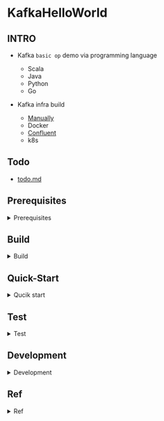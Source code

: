 # KafkaHelloWorld

## INTRO
- Kafka `basic op` demo via programming language
	- Scala
	- Java
	- Python
	- Go

- Kafka infra build
	- [Manually](https://github.com/yennanliu/KafkaHelloWorld#Quick-Start)
	- Docker
	- [Confluent](https://github.com/yennanliu/ConfluentHelloWorld)
	- k8s

## Todo 
- [todo.md](https://github.com/yennanliu/KafkaHelloWorld/blob/master/doc/todo.md)

## Prerequisites

<details>
<summary>Prerequisites</summary>

- env
	- Java JDK 1.8
	- Kafka zookeeper
	- sbt
	- Scala
	- IntelliJ

```bash
# install Java, kafka, zookeeper
brew install kafka
brew install zookeeper

# start zookeeper, kafka
brew services start zookeeper
brew services start kafka

# restart zookeeper, kafka
brew services restart zookeeper 
brew services restart kafka

# stop zookeeper, kafka
brew services stop zookeeper
brew services stop kafka
```

</details>

## Build 

<details>
<summary>Build</summary>

```bash 
sbt compile

sbt assembly
# [info] Run completed in 31 milliseconds.
# [info] Total number of tests run: 0
# [info] Suites: completed 0, aborted 0
# [info] Tests: succeeded 0, failed 0, canceled 0, ignored 0, pending 0
# [info] No tests were executed.
# [info] Strategy 'discard' was applied to 3 files (Run the task at debug level to see details)
# [info] Assembly up to date: /Users/yennanliu/KafkaHelloWorld/target/scala-2.11/KafkaHelloWorld-assembly-1.0.jar
# [success] Total time: 1 s, completed S
```

</details>

## Quick-Start 

<details>
<summary>Qucik start</summary>

### Qucik start (scala)

```bash 
# run per category
# producer 
java -cp target/scala-2.11/KafkaHelloWorld-assembly-1.0.jar SimpleProducerConsumer.Producer
# consumer
java -cp target/scala-2.11/KafkaHelloWorld-assembly-1.0.jar SimpleProducerConsumer.Consumer

```

```bash
# run per script 
# producer 1 
java -cp target/scala-2.11/KafkaHelloWorld-assembly-1.0.jar   Producer.KafkaProducerApp

# producer 2
java -cp target/scala-2.11/KafkaHelloWorld-assembly-1.0.jar Producer.KafkaProducerApple

# producer 3
java -cp target/scala-2.11/KafkaHelloWorld-assembly-1.0.jar Producer.KafkaProducerApp2

# producer 4
java -cp target/scala-2.11/KafkaHelloWorld-assembly-1.0.jar Producer.KafkaProducerApp3
```
```bash
# run per script 
# consumer 1
java -cp target/scala-2.11/KafkaHelloWorld-assembly-1.0.jar   Consumer.KafkaConsumerSubscribeApp

# consumer 2
java -cp target/scala-2.11/KafkaHelloWorld-assembly-1.0.jar   Consumer.ScalaConsumerExample

# consumer 3
java -cp target/scala-2.11/KafkaHelloWorld-assembly-1.0.jar   Consumer.KafkaConsumerApp2

```

### Qucik start manually (scala)

```bash
# create kafka topic
kafka-topics --create -zookeeper localhost:2181 --replication-factor 1  --partitions 1 --topic text_topic

# set up producer  
kafka-console-producer  --broker-list  127.0.0.1:9092 --topic text_topic --producer-property acks=all  

# set up cosumer 
kafka-console-consumer   --bootstrap-server  127.0.0.1:9092 --topic text_topic 

# sbt compile
sbt clean compile

# sbt run
sbt run

# run KafkaProducerApp : create event via kafka producer
#  [1] Consumer.KafkaConsumerSubscribeApp
#  [2] Producer.KafkaProducerApp

# run KafkaConsumerSubscribeApp : collect event via Kafka Consumer
#  [1] Consumer.KafkaConsumerSubscribeApp
#  [2] Producer.KafkaProducerApp
```

```bash
# send file as kafka stream
# run
# 1) launch consumer 
kafka-console-consumer  --bootstrap-server  127.0.0.1:9092 --topic orders 
# 2) send stream
bash script/streamOrders.sh
```

### Qucik start manually (python)

```bash
# install python client library 
pip3 install -r requirements.txt
# produce event 
python python/producer_demo.py
# consume event 
python python/consumer_demo.py
```

</details>

## Test 
<details>
<summary>Test</summary>

```bash
sbt test
```

</details>

## Development 

<details>
<summary>Development</summary>

- Git flow
- dev branch -> master branch
- Please create the branch as below format
	- `feature/0001-create-first-feature`
	- `fix/0001-fix-first-issue`
	- `hotfix/fix-critical-errors`
	- ...
- Step 1 
	- create branch
- Step 2
	- make a PR
- Step 3
	- merge to master

- Kafka location
	- `/usr/local/etc/kafka`

- zookeeper location
	- `/usr/local/etc/zookeeper`
	
</details>

## Ref

<details>
<summary>Ref</summary>

- https://sparkbyexamples.com/kafka/apache-kafka-consumer-producer-in-scala/ 
- project dependency
	- https://github.com/confluentinc/kafka-streams-examples/blob/6f24c506ca79dcf3c9695efd37a9253676176388/pom.xml

- Kafka with spark-streaming
	- https://ithelp.ithome.com.tw/articles/10188798
	
</details>	
